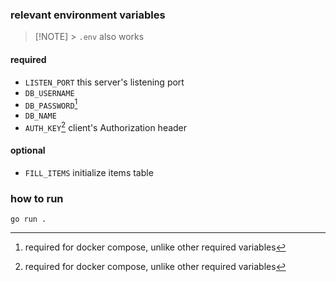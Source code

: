 ### relevant environment variables

> [!NOTE] > `.env` also works

#### required

- `LISTEN_PORT` this server's listening port
- `DB_USERNAME`
- `DB_PASSWORD`[^1]
- `DB_NAME`
- `AUTH_KEY`[^1] client's Authorization header

#### optional

- `FILL_ITEMS` initialize items table

### how to run

`go run .`

[^1]: required for docker compose, unlike other required variables
